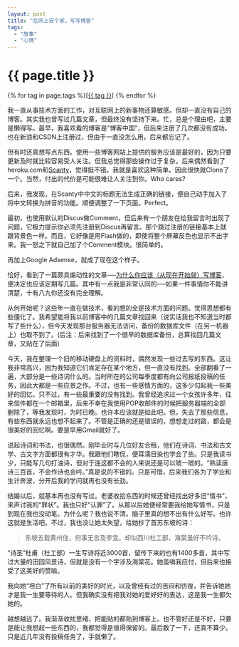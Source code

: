 ```yaml
---
layout: post
title: "在网上安个家，写写博客"
tags:
  - "故事"
  - "心情"
---
```


# {{ page.title }}

<div class="tags">
{% for tag in page.tags %}[<a class="tag" href="/tags.html#{{ tag }}">{{ tag }}</a>] {% endfor %}
</div>


我一直从事技术方面的工作，对互联网上的新事物还算敏感。但却一直没有自己的博客。其实我也曾写过几篇文章，但最终没有坚持下来。忙，总是个理由吧，主要是懒得写。最早，我喜欢看的博客是“博客中国”，但后来注册了几次都没有成功。也在新浪和CSDN上注册过，但由于一直没怎么用，后来都忘记了。

但有时还真想写点东西。使用一些博客网站上提供的服务应该是最好的，因为只要更新及时就比较容易受人关注。但我总觉得那些操作过于复杂。后来偶然看到了heroku.com和[Scanty](http://adamblog.heroku.com/past/2008/11/4/scanty_the_blog_thats_almost_nothing/)，觉得挺不错。我就是喜欢这种简单。因此很快就Clone了一个。当然，付出的代价是可能很难让人关注到你。Who cares?

后来，我发现，在Scanty中中文的标题无法生成正确的链接，便自己动手加入了将中文转换为拼音的功能。顺便调整了一下页面。Perfect。

最初，也使用默认的Discus做Comment，但后来有一个朋友在给我留言时出现了问题，它极力提示你必须先注册到Discus再留言。那个跳过注册的链接基本上就跟背景色一样。而且，它好像是用Flash做的，即使将整个屏幕反色也显示不出字来。我一怒之下就自己加了个Comment模块。很简单的。

再加上Google Adsense，就成了现在这个样子。

恰好，看到了一篇颇具煽动性的文章──[为什么你应该（从现在开始就）写博客](http://mindhacks.cn/2009/02/15/why-you-should-start-blogging-now/)，便决定也应该定期写几篇。其中有一点我是非常认同的──如果一件事情你不能讲清楚，十有八九你还没有完全理解。

从何开始呢？这些年一直在做技术，看的想的全是技术方面的问题。觉得思想都有些僵化了。我希望能将我以前博客中的几篇文章找回来（说实话我也不知道当时都写了些什么），但今天发现那台服务器无法访问，备份的数据库文件（在另一机器上）也取不到了。(后注：后来找到了一个很早的数据库备份，总算找回几篇文章，又贴在了后面)

今天，我在整理一个旧的移动硬盘上的资料时，偶然发现一些过去写的东西。这让我非常高兴，因为我知道它们肯定存在某个地方，但一直没有找到。全部翻看了一遍，大部分是一些诗词什么的。当时所在的公司每季度都有向公司报纸投稿的任务，因此大都是一些应景之作。不过，也有一些感情方面的，这多少勾起我一些美好的回忆。只不过，有一些最重要的没有找到。我曾经追求过一个女孩许多年，往来信件都在一个邮箱里，后来不幸在我使用POP收邮件的时候把服务器端的全部删除了，等我发现时，为时已晚。也许本应该就是如此吧。但，失去了那些信息，有些东西就永远也想不起来了。不管是正确的还是错误的，想想走过的路，都会是很美好的回忆啊。要是早用Gmail就好了。

说起诗词和书法，也很偶然。刚毕业时与几位好友合租，他们在诗词、书法和古文学、古文字方面都很有才华。我跟他们瞎侃，便耳濡目染也学会了些。只是我读书少，只能写几句打油诗，但对于连这都不会的人来说还是可以唬一唬的。“熟读唐诗三百首，不会作诗也会吟。”真是说的不错的。只是可惜，后来我们各为了学业和生计奔波，分开后我的学问就再也没有长劲。

结婚以后，就基本再也没有写过。老婆收拾东西的时候还曾经找出好多旧“情书”，来声讨我的“罪状”。我也只好“认罪”了。从那以后她便经常要我给她写情书，只是到现在我也没动笔。为什么呢？我也说不清。脑子里真的想不出有什么好写。也许这就是生活吧。不过，我也没让她太失望，给她抄了首苏东坡的诗：

> 东坡五载黄州住，何事无言及李宜。却似西川杜工部，海棠虽好不吟诗。

“诗圣”杜甫（杜工部）一生写诗将近3000首，留传下来的也有1400多首，其中写过大量的田园风景诗，但就是没有一个字涉及海棠花。她虽嗔我应付，但后来也接受了这美好的赞喻。

我向她“坦白”了所有以前的美好的时光，以及曾经有过的苦闷和彷徨，并告诉她她才是我一生要等待的人。但我确实没有把我对她的爱好好的表达，这是我一生都欠她的。

越想越远了。我渐渐收扰思绪，把能贴的都贴到博客上。也不管好还是不好，只要是能让我想起一些东西的，我都觉得是值得保留的。最后数了一下，还真不算少。只是近几年没有投稿任务了，手就懒了。

